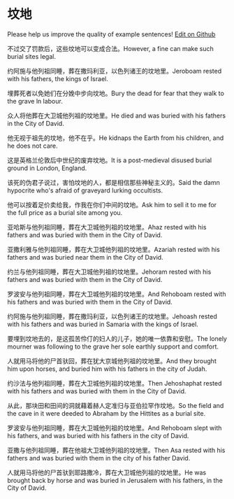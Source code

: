 # 坟地

Please help us improve the quality of example sentences! [Edit on Github](https://github.com/jiyushe/jiyu-example-sentence-source/blob/main/chinese/fendi.md)

<p><span class="chinese">不过交了罚款后，这些坟地可以变成合法。</span><span class="english">However, a fine can make such burial sites legal.</span></p>

<p><span class="chinese">约阿施与他列祖同睡，葬在撒玛利亚，以色列诸王的坟地里。</span><span class="english">Jeroboam rested with his fathers, the kings of Israel.</span></p>

<p><span class="chinese">埋葬死者以免她们在分娩中步向坟地。</span><span class="english">Bury the dead for fear that they walk to the grave ln labour.</span></p>

<p><span class="chinese">众人将他葬在大卫城他列祖的坟地里。</span><span class="english">He died and was buried with his fathers in the City of David.</span></p>

<p><span class="chinese">他无视于祖先的坟地，他不在乎。</span><span class="english">He kidnaps the Earth from his children, and he does not care.</span></p>

<p><span class="chinese">这是英格兰伦敦后中世纪的废弃坟地。</span><span class="english">It is a post-medieval disused burial ground in London, England.</span></p>

<p><span class="chinese">该死的伪君子说过，害怕坟地的人，都是相信那些神秘主义的。</span><span class="english">Said the damn hypocrite who's afraid of graveyard lurking occultists.</span></p>

<p><span class="chinese">他可以按着足价卖给我，作我在你们中间的坟地。</span><span class="english">Ask him to sell it to me for the full price as a burial site among you.</span></p>

<p><span class="chinese">亚哈斯与他列祖同睡，葬在大卫城他列祖的坟地里。</span><span class="english">Ahaz rested with his fathers and was buried with them in the City of David.</span></p>

<p><span class="chinese">亚撒利雅与他列祖同睡，葬在大卫城他列祖的坟地里。</span><span class="english">Azariah rested with his fathers and was buried near them in the City of David.</span></p>

<p><span class="chinese">约兰与他列祖同睡，葬在大卫城他列祖的坟地里。</span><span class="english">Jehoram rested with his fathers and was buried with them in the City of David.</span></p>

<p><span class="chinese">罗波安与他列祖同睡，葬在大卫城他列祖的坟地里。</span><span class="english">And Rehoboam rested with his fathers and was buried with them in the City of David.</span></p>

<p><span class="chinese">约阿施与他列祖同睡，葬在撒玛利亚，以色列诸王的坟地里。</span><span class="english">Jehoash rested with his fathers and was buried in Samaria with the kings of Israel.</span></p>

<p><span class="chinese">要埋到坟地去的，是这孤苦伶仃的妇人的儿子，她的唯一依靠和安慰。</span><span class="english">The lonely mourner was following to the grave her sole earthly support and comfort.</span></p>

<p><span class="chinese">人就用马将他的尸首驮回，葬在犹大京城他列祖的坟地里。</span><span class="english">And they brought him upon horses, and buried him with his fathers in the city of Judah.</span></p>

<p><span class="chinese">约沙法与他列祖同睡，葬在大卫城他列祖的坟地里。</span><span class="english">Then Jehoshaphat rested with his fathers and was buried with them in the City of David.</span></p>

<p><span class="chinese">从此，那块田和田间的洞就藉着赫人定准归与亚伯拉罕作坟地。</span><span class="english">So the field and the cave in it were deeded to Abraham by the Hittites as a burial site.</span></p>

<p><span class="chinese">罗波安与他列祖同睡，葬在大卫城他列祖的坟地里。</span><span class="english">And Rehoboam slept with his fathers, and was buried with his fathers in the city of David.</span></p>

<p><span class="chinese">亚撒与他列祖同睡，葬在他祖大卫城他列祖的坟地里。</span><span class="english">Then Asa rested with his fathers and was buried with them in the city of his father David.</span></p>

<p><span class="chinese">人就用马将他的尸首驮到耶路撒冷，葬在大卫城他列祖的坟地里。</span><span class="english">He was brought back by horse and was buried in Jerusalem with his fathers, in the City of David.</span></p>

